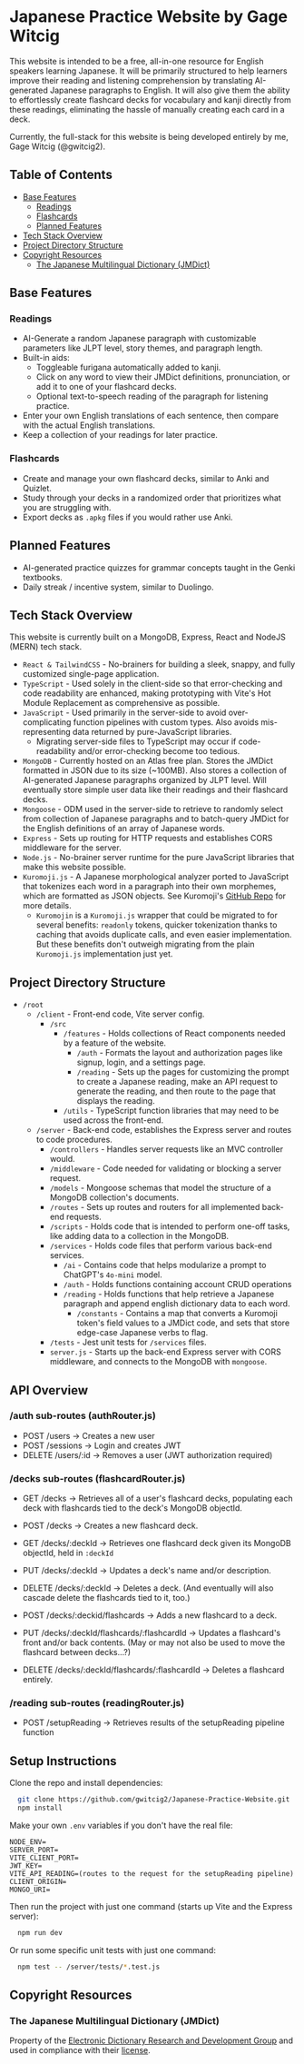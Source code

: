 # Japanese Practice Website by Gage Witcig

This website is intended to be a free, all-in-one resource for English speakers learning Japanese. It will be primarily structured to help learners improve their reading and listening comprehension by translating AI-generated Japanese paragraphs to English. It will also give them the 
ability to effortlessly create flashcard decks for vocabulary and kanji directly from these readings, eliminating the
hassle of manually creating each card in a deck.

Currently, the full-stack for this website is being developed entirely by me, Gage Witcig (@gwitcig2).

## Table of Contents

- [Base Features](#base-features)
  - [Readings](#readings)
  - [Flashcards](#flashcards)
  - [Planned Features](#planned-features)
- [Tech Stack Overview](#tech-stack-overview)
- [Project Directory Structure](#project-directory-structure)
- [Copyright Resources](#copyright-resources)
  - [The Japanese Multilingual Dictionary (JMDict)](#the-japanese-multilingual-dictionary-jmdict)

## Base Features

### Readings

- AI-Generate a random Japanese paragraph with customizable parameters like JLPT level, story themes, and paragraph length.
- Built-in aids:
  - Toggleable furigana automatically added to kanji.
  - Click on any word to view their JMDict definitions, pronunciation, or add it to one of your flashcard decks.
  - Optional text-to-speech reading of the paragraph for listening practice.
- Enter your own English translations of each sentence, then compare with the actual English translations.
- Keep a collection of your readings for later practice.

### Flashcards

- Create and manage your own flashcard decks, similar to Anki and Quizlet.
- Study through your decks in a randomized order that prioritizes what you are struggling with.
- Export decks as `.apkg` files if you would rather use Anki.

## Planned Features

- AI-generated practice quizzes for grammar concepts taught in the Genki textbooks.
- Daily streak / incentive system, similar to Duolingo.

## Tech Stack Overview

This website is currently built on a MongoDB, Express, React and NodeJS (MERN) tech stack.

- `React & TailwindCSS` - No-brainers for building a sleek, snappy, and fully customized single-page application.
- `TypeScript` - Used solely in the client-side so that error-checking and code readability are enhanced, making prototyping with Vite's Hot Module Replacement as comprehensive as possible.
- `JavaScript` - Used primarily in the server-side to avoid over-complicating function pipelines with custom types. Also avoids mis-representing data returned by pure-JavaScript libraries. 
  - Migrating server-side files to TypeScript may occur if code-readability and/or error-checking become too tedious.
- `MongoDB` - Currently hosted on an Atlas free plan. Stores the JMDict formatted in JSON due to its size (~100MB). Also stores a collection of AI-generated Japanese paragraphs organized by JLPT level. Will eventually store simple user data like their readings and their flashcard decks.
- `Mongoose` - ODM used in the server-side to retrieve to randomly select from collection of Japanese paragraphs and to batch-query JMDict for the English definitions of an array of Japanese words. 
- `Express` - Sets up routing for HTTP requests and establishes CORS middleware for the server.
- `Node.js` - No-brainer server runtime for the pure JavaScript libraries that make this website possible.
- `Kuromoji.js` - A Japanese morphological analyzer ported to JavaScript that tokenizes each word in a paragraph into their own morphemes, which are formatted as JSON objects. See Kuromoji's [GitHub Repo](https://github.com/takuyaa/kuromoji.js) for more details. 
  - `Kuromojin` is a `Kuromoji.js` wrapper that could be migrated to for several benefits: `readonly` tokens, quicker tokenization thanks to caching that avoids duplicate calls, and even easier implementation. But these benefits don't outweigh migrating from the plain `Kuromoji.js` implementation just yet.

## Project Directory Structure

- `/root`
  - `/client` - Front-end code, Vite server config.
    - `/src`
      - `/features` - Holds collections of React components needed by a feature of the website.
        - `/auth` - Formats the layout and authorization pages like signup, login, and a settings page. 
        - `/reading` - Sets up the pages for customizing the prompt to create a Japanese reading, make an API request to generate the reading, and then route to the page that displays the reading.
      - `/utils` - TypeScript function libraries that may need to be used across the front-end.
  - `/server` - Back-end code, establishes the Express server and routes to code procedures.
    - `/controllers` - Handles server requests like an MVC controller would.
    - `/middleware` - Code needed for validating or blocking a server request.
    - `/models` - Mongoose schemas that model the structure of a MongoDB collection's documents.
    - `/routes` - Sets up routes and routers for all implemented back-end requests.
    - `/scripts` - Holds code that is intended to perform one-off tasks, like adding data to a collection in the MongoDB.
    - `/services` - Holds code files that perform various back-end services.
      - `/ai` - Contains code that helps modularize a prompt to ChatGPT's `4o-mini` model.  
      - `/auth` - Holds functions containing account CRUD operations
      - `/reading` - Holds functions that help retrieve a Japanese paragraph and append english dictionary data to each word.
        - `/constants` -  Contains a map that converts a Kuromoji token's field values to a JMDict code, and sets that store edge-case Japanese verbs to flag.
    - `/tests` - Jest unit tests for `/services` files.
    - `server.js` - Starts up the back-end Express server with CORS middleware, and connects to the MongoDB with `mongoose`.

## API Overview

### /auth sub-routes (authRouter.js)

- POST /users -> Creates a new user
- POST /sessions -> Login and creates JWT
- DELETE /users/:id -> Removes a user (JWT authorization required)

### /decks sub-routes (flashcardRouter.js)

- GET /decks -> Retrieves all of a user's flashcard decks, populating each deck with flashcards tied to the deck's MongoDB objectId.
- POST /decks -> Creates a new flashcard deck.
- GET /decks/:deckId -> Retrieves one flashcard deck given its MongoDB objectId, held in `:deckId`
- PUT /decks/:deckId -> Updates a deck's name and/or description.
- DELETE /decks/:deckId -> Deletes a deck. (And eventually will also cascade delete the flashcards tied to it, too.)


- POST /decks/:deckid/flashcards -> Adds a new flashcard to a deck.
- PUT /decks/:deckId/flashcards/:flashcardId -> Updates a flashcard's front and/or back contents. (May or may not also be used to move the flashcard between decks...?)
- DELETE /decks/:deckId/flashcards/:flashcardId -> Deletes a flashcard entirely.

### /reading sub-routes (readingRouter.js)

- POST /setupReading -> Retrieves results of the setupReading pipeline function

## Setup Instructions

Clone the repo and install dependencies:

```bash
  git clone https://github.com/gwitcig2/Japanese-Practice-Website.git
  npm install
```

Make your own `.env` variables if you don't have the real file:

```env
NODE_ENV=
SERVER_PORT=
VITE_CLIENT_PORT=
JWT_KEY=
VITE_API_READING=(routes to the request for the setupReading pipeline)
CLIENT_ORIGIN=
MONGO_URI=
```
Then run the project with just one command (starts up Vite and the Express server):

```bash
  npm run dev
```

Or run some specific unit tests with just one command:
```bash
  npm test -- /server/tests/*.test.js
```

## Copyright Resources

### The Japanese Multilingual Dictionary (JMDict)

Property of the [Electronic Dictionary Research and Development Group](https://www.edrdg.org/) and used in compliance with their [license](https://www.edrdg.org/edrdg/licence.html).